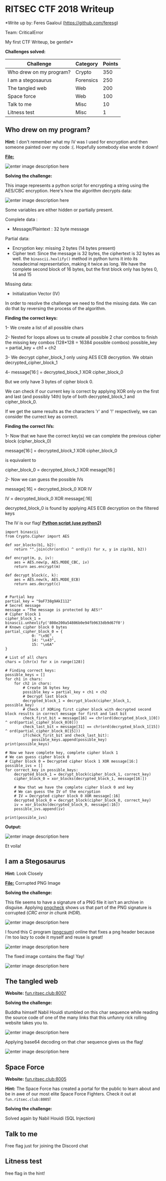 # RITSEC CTF 2018 Writeup
*Write up by: Feres Gaaloul (https://github.com/feresg)

Team: CriticalError

My first CTF Writeup, be gentle!*

**Challenges solved:**

| Challenge               | Category  | Points |
|-------------------------|-----------|--------|
| Who drew on my program? | Crypto    | 350    |
| I am a stegosaurus      | Forensics | 250    |
| The tangled web         | Web       | 200    |
| Space force             | Web       | 100    |
| Talk to me              | Misc      | 10     |
| Litness test            | Misc      | 1      |

## Who drew on my program?

**Hint:** I don't remember what my IV was I used for encryption and then someone painted over my code :(. Hopefully somebody else wrote it down!

**[File:](https://github.com/feresg/RITSEC-CTF/blob/master/crypto.png)** 

![enter image description here](https://github.com/feresg/RITSEC-CTF/raw/master/crypto.png)

**Solving the challenge:**

This image represents a python script for encrypting a string using the AES/CBC encryption.
Here's how the algorithm decrypts data:

![enter image description here](https://i.stack.imgur.com/dFjX3.png)

Some variables are either hidden or partially present.

Complete data : 
* Message/Plaintext : 32 byte message

Partial data: 
* Encryption key: missing 2 bytes (14 bytes present)
* Cipher text: Since the message is 32 bytes, the ciphertext is 32 bytes as well. the `binascii.hexlify()` method in python turns it into its hexadecimal representation, making it twice as long. We have the complete second block of 16 bytes, but the first block only has bytes 0, 14 and 15

Missing data:
* Initialization Vector (IV)

In order to resolve the challenge we need to find the missing data. We can do that by reversing the process of the algorithm.

**Finding the correct keys:**

1- We create a list of all possible chars

2- Nested for loops allows us to create all possible 2 char combos to finish the missing key combos (128*128 = 16384 possible combos) 
possible_key = partial_key + ch1 + ch2

3- We decrypt cipher_block_1 only using AES ECB decryption. We obtain decrypted_cipher_block_1

4- message[16:] = decrypted_block_1 XOR cipher_block_0

But we only have 3 bytes of cipher block 0. 

We can check if our current key is correct by applying XOR only on the first and last (and possibly 14th) byte of both decrypted_block_1 and cipher_block_0. 

If we get the same results as the characters 'r' and '!' respectively, we can consider the currect key as correct.

**Finding the correct IVs:**

1- Now that we have the correct key(s) we can complete the previous cipher block (cipher_block_0)

message[16:] = decrypted_block_1 XOR cipher_block_0

is equivalent to

cipher_block_0 = decrypted_block_1 XOR mesage[16:]

2- Now we can guess the possible IVs

message[:16] = decrypted_block_0 XOR IV

IV = decrypted_block_0 XOR message[:16]

decrypted_block_0 is found by applying AES ECB decryption on the filtered keys

The IV is our flag!
[**Python script (use python2)**](https://github.com/feresg/RITSEC-CTF/blob/master/cipher.py)  

```
import binascii
from Crypto.Cipher import AES

def xor_blocks(b1, b2):
    return "".join(chr(ord(x) ^ ord(y)) for x, y in zip(b1, b2))

def encrypt(m, p, iv):
    aes = AES.new(p, AES.MODE_CBC, iv)
    return aes.encrypt(m)

def decrypt_block(c, k):
    aes = AES.new(k, AES.MODE_ECB)
    return aes.decrypt(c)


# Partial key
partial_key = "9aF738g9AkI112"
# Secret message
message = "The message is protected by AES!"
# Cipher block 1
cipher_block_1 = binascii.unhexlify('808e200a54806b0e94fb9633db9d67f0')
# Known cipher block 0 bytes
partial_cipher_block_0 = {
            0: "\x9E",
            14: "\x43",
            15: "\x6A"
}

# List of all chars
chars = [chr(x) for x in range(128)]

# Finding correct keys:
possible_keys = []
for ch1 in chars:
    for ch2 in chars:
        # Create 16 bytes key
        possible_key = partial_key + ch1 + ch2
        # Decrypt last block
        decrypted_block_1 = decrypt_block(cipher_block_1, possible_key)
        # Check if XORing first cipher block with decrypted second block results in correct message for first and last bit
        check_first_bit = message[16] == chr(ord(decrypted_block_1[0]) ^ ord(partial_cipher_block_0[0]))
        check_last_bit = message[31] == chr(ord(decrypted_block_1[15]) ^ ord(partial_cipher_block_0[15]))
        if(check_first_bit and check_last_bit):
            possible_keys.append(possible_key)
print(possible_keys)

# Now we have complete key, complete cipher block 1
# We can guess cipher block 0
# Cipher block 0 = Decrypted cipher block 1 XOR message[16:]
possible_ivs = []
for correct_key in possible_keys:
    decrypted_block_1 = decrypt_block(cipher_block_1, correct_key)
    cipher_block_0 = xor_blocks(decrypted_block_1, message[16:])

    # Now that we have the complete cipher block 0 and key
    # We can guess the IV of the encryption
    # IV = Decrypted cipher block 0 XOR message[:16]
    decrypted_block_0 = decrypt_block(cipher_block_0, correct_key)
    iv = xor_blocks(decrypted_block_0, message[:16])
    possible_ivs.append(iv)

print(possible_ivs)

```

**Output:**

![enter image description here](https://github.com/feresg/RITSEC-CTF/raw/master/screenshot_cipher.png)

Et voila!


## I am a Stegosaurus

**Hint:** Look Closely

**[File:](https://github.com/feresg/RITSEC-CTF/blob/master/stegosaurus.png)** Corrupted PNG Image

**Solving the challenge:**

This file seems to have a signature of a PNG file it isn't an archive in disguise. Applying [pngcheck](http://www.libpng.org/pub/png/apps/pngcheck.html) shows us that part of the PNG signature is corrupted (*CRC error in chunk IHDR*).

![enter image description here](https://github.com/feresg/RITSEC-CTF/raw/master/screenshot_forensics.png)

I found this C program ([pngcsum](http://schaik.com/png/pngcsum.html)) online that fixes a png header because i'm too lazy to code it myself and reuse is great! 

![enter image description here](https://github.com/feresg/RITSEC-CTF/raw/master/screenshot_forensics2.png)

The fixed image contains the flag! Yay!

![enter image description here](https://github.com/feresg/RITSEC-CTF/raw/master/stegosaurus_fixed.png)

## The tangled web

**Website:** [fun.ritsec.club:8007](fun.ritsec.club:8007)

**Solving the challenge:**

Buddha himself Nabil Houidi stumbled on this char sequence while reading the source code of one of the many links that this unfunny rick rolling website takes you to.

![enter image description here](https://github.com/feresg/RITSEC-CTF/raw/master/screenshot_web.png)

Applying base64 decoding on that char sequence gives us the flag!

![enter image description here](https://github.com/feresg/RITSEC-CTF/raw/master/screenshot_web2.png)

## Space Force

**Website:**  [fun.ritsec.club:8005](fun.ritsec.club:8005)

**Hint:** The Space Force has created a portal for the public to learn about and be in awe of our most elite Space Force Fighters. Check it out at  `fun.ritsec.club:8005`!

**Solving the challenge:**

Solved again by Nabil Houidi (SQL Injection)


## Talk to me

Free flag just for joining the Discord chat

## Litness test

free flag in the hint!
